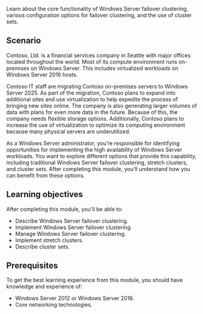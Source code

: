 Learn about the core functionality of Windows Server failover clustering, various configuration options for failover clustering, and the use of cluster sets.

## Scenario

Contoso, Ltd. is a financial services company in Seattle with major offices located throughout the world. Most of its compute environment runs on-premises on Windows Server. This includes virtualized workloads on Windows Server 2016 hosts.

Contoso IT staff are migrating Contoso on-premises servers to Windows Server 2025. As part of the migration, Contoso plans to expand into additional sites and use virtualization to help expedite the process of bringing new sites online. The company is also generating larger volumes of data with plans for even more data in the future. Because of this, the company needs flexible storage options. Additionally, Contoso plans to increase the use of virtualization to optimize its computing environment because many physical servers are underutilized.

As a Windows Server administrator, you’re responsible for identifying opportunities for implementing the high availability of Windows Server workloads. You want to explore different options that provide this capability, including traditional Windows Server failover clustering, stretch clusters, and cluster sets. After completing this module, you’ll understand how you can benefit from these options.

## Learning objectives

After completing this module, you'll be able to:

- Describe Windows Server failover clustering.
- Implement Windows Server failover clustering.
- Manage Windows Server failover clustering.
- Implement stretch clusters.
- Describe cluster sets.

## Prerequisites

To get the best learning experience from this module, you should have knowledge and experience of:

- Windows Server 2012 or Windows Server 2016.
- Core networking technologies.
